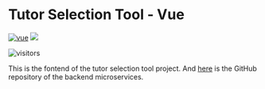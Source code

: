 # Tutor Selection Tool - Vue

<a href="https://github.com/vuejs/vue"><img src="https://img.shields.io/badge/vue-2.6.11-brightgreen.svg" alt="vue"></a>
<a href="#License"><img src="https://img.shields.io/badge/license-MIT-green.svg"></a>

![visitors](https://visitor-badge.glitch.me/badge?page_id=ErjianGao.tutor-selection-tool-vue)

This is the fontend of the tutor selection tool project. And [here](https://github.com/ErjianGao/tutor-selection-tool) is the GitHub repository of the backend microservices. 
